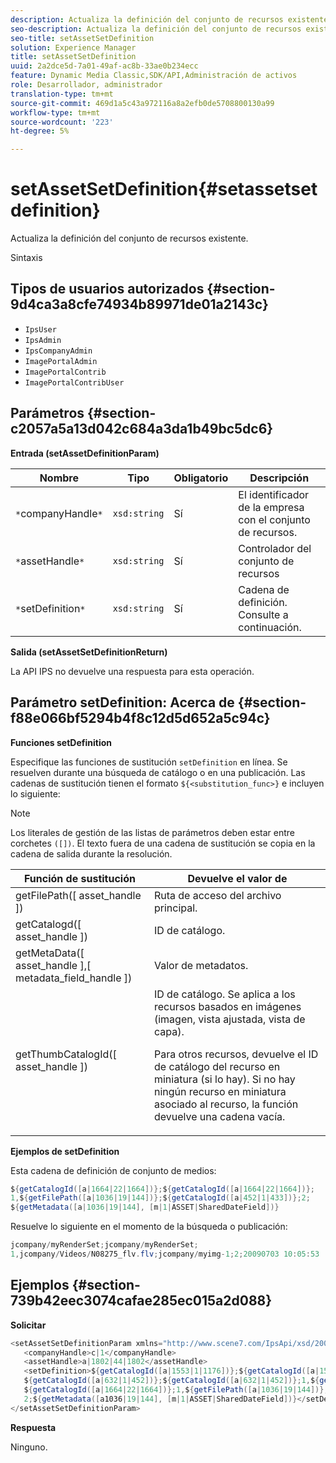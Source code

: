 ```yaml
---
description: Actualiza la definición del conjunto de recursos existente.
seo-description: Actualiza la definición del conjunto de recursos existente.
seo-title: setAssetSetDefinition
solution: Experience Manager
title: setAssetSetDefinition
uuid: 2a2dce5d-7a01-49af-ac8b-33ae0b234ecc
feature: Dynamic Media Classic,SDK/API,Administración de activos
role: Desarrollador, administrador
translation-type: tm+mt
source-git-commit: 469d1a5c43a972116a8a2efb0de5708800130a99
workflow-type: tm+mt
source-wordcount: '223'
ht-degree: 5%

---
```



# setAssetSetDefinition{#setassetsetdefinition}

Actualiza la definición del conjunto de recursos existente.

Sintaxis

## Tipos de usuarios autorizados {#section-9d4ca3a8cfe74934b89971de01a2143c}

* `IpsUser`
* `IpsAdmin`
* `IpsCompanyAdmin`
* `ImagePortalAdmin`
* `ImagePortalContrib`
* `ImagePortalContribUser`

## Parámetros {#section-c2057a5a13d042c684a3da1b49bc5dc6}

**Entrada (setAssetDefinitionParam)**

| Nombre | Tipo | Obligatorio | Descripción |
|---|---|---|---|
| `*`companyHandle`*` | `xsd:string` | Sí | El identificador de la empresa con el conjunto de recursos. |
| `*`assetHandle`*` | `xsd:string` | Sí | Controlador del conjunto de recursos |
| `*`setDefinition`*` | `xsd:string` | Sí | Cadena de definición. Consulte a continuación. |

**Salida (setAssetSetDefinitionReturn)**

La API IPS no devuelve una respuesta para esta operación.

## Parámetro setDefinition: Acerca de {#section-f88e066bf5294b4f8c12d5d652a5c94c}

**Funciones setDefinition**

Especifique las funciones de sustitución `setDefinition` en línea. Se resuelven durante una búsqueda de catálogo o en una publicación. Las cadenas de sustitución tienen el formato `${<substitution_func>}` e incluyen lo siguiente:

>[!NOTE]
>
>Los literales de gestión de las listas de parámetros deben estar entre corchetes `([])`. El texto fuera de una cadena de sustitución se copia en la cadena de salida durante la resolución.

<table id="table_A93D2C273B694C289208AA926B2597CD"> 
 <thead> 
  <tr> 
   <th colname="col1" class="entry"> Función de sustitución </th> 
   <th colname="col2" class="entry"> Devuelve el valor de </th> 
  </tr> 
 </thead>
 <tbody> 
  <tr> 
   <td colname="col1"> <span class="codeph"> getFilePath([  <span class="varname"> asset_handle  </span>])  </span> </td> 
   <td colname="col2"> Ruta de acceso del archivo principal. </td> 
  </tr> 
  <tr> 
   <td colname="col1"> <span class="codeph"> getCatalogd([  <span class="varname"> asset_handle  </span>])  </span> </td> 
   <td colname="col2"> ID de catálogo. </td> 
  </tr> 
  <tr> 
   <td colname="col1"> <span class="codeph"> getMetaData([  <span class="varname"> asset_handle  </span>],[  <span class="varname"> metadata_field_handle  </span>])  </span> </td> 
   <td colname="col2"> Valor de metadatos. </td> 
  </tr> 
  <tr> 
   <td colname="col1"> <span class="codeph"> getThumbCatalogId([  <span class="varname"> asset_handle  </span>])  </span> </td> 
   <td colname="col2"> ID de catálogo. Se aplica a los recursos basados en imágenes (imagen, vista ajustada, vista de capa). <p>Para otros recursos, devuelve el ID de catálogo del recurso en miniatura (si lo hay). Si no hay ningún recurso en miniatura asociado al recurso, la función devuelve una cadena vacía. </p> </td> 
  </tr> 
 </tbody> 
</table>

**Ejemplos de setDefinition**

Esta cadena de definición de conjunto de medios:

```java
${getCatalogId([a|1664|22|1664])};${getCatalogId([a|1664|22|1664])}; 
1,${getFilePath([a|1036|19|144])};${getCatalogId([a|452|1|433])};2; 
${getMetadata([a|1036|19|144], [m|1|ASSET|SharedDateField])}
```

Resuelve lo siguiente en el momento de la búsqueda o publicación:

```java
jcompany/myRenderSet;jcompany/myRenderSet; 
1,jcompany/Videos/N08275_flv.flv;jcompany/myimg-1;2;20090703 10:05:53
```

## Ejemplos {#section-739b42eec3074cafae285ec015a2d088}

**Solicitar**

```java
<setAssetSetDefinitionParam xmlns="http://www.scene7.com/IpsApi/xsd/2009-07-31"> 
   <companyHandle>c|1</companyHandle> 
   <assetHandle>a|1802|44|1802</assetHandle> 
   <setDefinition>${getCatalogId([a|1553|1|1176])};${getCatalogId([a|1553|1|1176])};1;img1, 
   ${getCatalogId([a|632|1|452])};${getCatalogId([a|632|1|452])};1,${getCatalogId([a|1664|22|1664])}; 
   ${getCatalogId([a|1664|22|1664])};1,${getFilePath([a|1036|19|144])};${getCatalogId([ a|452|1|433])}; 
   2;${getMetadata([a1036|19|144], [m|1|ASSET|SharedDateField])}</setDefinition> 
</setAssetSetDefinitionParam>
```

**Respuesta**

Ninguno.
